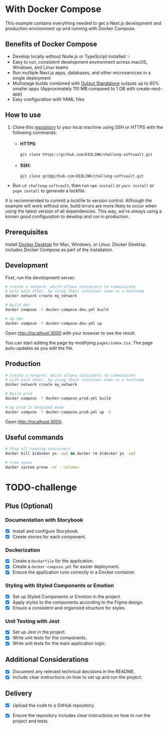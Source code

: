 # With Docker Compose

This example contains everything needed to get a Next.js development and production environment up and running with Docker Compose.

## Benefits of Docker Compose

- Develop locally without Node.js or TypeScript installed ✨
- Easy to run, consistent development environment across macOS, Windows, and Linux teams
- Run multiple Next.js apps, databases, and other microservices in a single deployment
- Multistage builds combined with [Output Standalone](https://nextjs.org/docs/advanced-features/output-file-tracing#automatically-copying-traced-files) outputs up to 85% smaller apps (Approximately 110 MB compared to 1 GB with create-next-app)
- Easy configuration with YAML files

## How to use

1. Clone this [repository](https://github.com/DIOLINK/challeng-softvault) to your local machine using SSH or HTTPS with the following commands:

   - #### HTTPS:
      ```shell
      git clone https://github.com/DIOLINK/challeng-softvault.git
      ```

   - #### SSH:
      ```shell
      git clone git@github.com:DIOLINK/challeng-softvault.git
      ```

- Run `cd challeng-softvault`, then run `npm install` or `yarn install` or `pnpm install` to generate a lockfile.

It is recommended to commit a lockfile to version control. Although the example will work without one, build errors are more likely to occur when using the latest version of all dependencies. This way, we're always using a known good configuration to develop and run in production.

## Prerequisites

Install [Docker Desktop](https://docs.docker.com/get-docker) for Mac, Windows, or Linux. Docker Desktop includes Docker Compose as part of the installation.

## Development

First, run the development server:

```bash
# Create a network, which allows containers to communicate
# with each other, by using their container name as a hostname
docker network create my_network

# Build dev
docker compose -f docker-compose.dev.yml build

# Up dev
docker compose -f docker-compose.dev.yml up
```

Open [http://localhost:3000](http://localhost:3000) with your browser to see the result.

You can start editing the page by modifying `pages/index.tsx`. The page auto-updates as you edit the file.

## Production

```bash
# Create a network, which allows containers to communicate
# with each other, by using their container name as a hostname
docker network create my_network

# Build prod
docker compose -f docker-compose.prod.yml build

# Up prod in detached mode
docker compose -f docker-compose.prod.yml up -d
```

Open [http://localhost:3000](http://localhost:3000).

## Useful commands

```bash
# Stop all running containers
docker kill $(docker ps -aq) && docker rm $(docker ps -aq)

# Free space
docker system prune -af --volumes
```
# TODO-challenge

## Plus (Optional)

### Documentation with Storybook

- [x] Install and configure Storybook.
- [x] Create stories for each component.

### Dockerization

- [x] Create a `Dockerfile` for the application.
- [x] Create a `docker-compose.yml` for easier deployment.
- [x] Ensure the application runs correctly in a Docker container.

### Styling with Styled Components or Emotion

- [x] Set up Styled Components or Emotion in the project.
- [x] Apply styles to the components according to the Figma design.
- [x] Ensure a consistent and organized structure for styles.

### Unit Testing with Jest

- [x] Set up Jest in the project.
- [x] Write unit tests for the components.
- [x] Write unit tests for the main application logic.

## Additional Considerations

- [x] Document any relevant technical decisions in the README.
- [x] Include clear instructions on how to set up and run the project.

## Delivery

- [x] Upload the code to a GitHub repository.
- [x] Ensure the repository includes clear instructions on how to run the project and tests.

